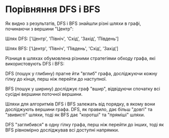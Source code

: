 # Порівняння DFS і BFS

Як видно з результатів, DFS і BFS знайшли різні шляхи в графі, починаючи з вершини "Центр":

Шлях DFS: ['Центр', 'Північ', 'Схід', 'Захід', 'Південь']

Шлях BFS: ['Центр', 'Північ', 'Південь', 'Схід', 'Захід']

Різниця в шляхах обумовлена різними стратегіями обходу графа, які використовують DFS і BFS:

DFS (пошук у глибину)  прагне йти "вглиб" графа, досліджуючи кожну гілку до кінця, перш ніж перейти до наступної.

BFS (пошук у ширину)  досліджує граф "вшир", відвідуючи спочатку всі сусідні вершини поточної вершини.


Шляхи для алгоритмів DFS і BFS залежать від порядку, в якому вони досліджують вершини графа. DFS, як правило, дає більш "довгі" та "звивисті" шляхи, тоді як BFS дає "коротші" та "пряміші" шляхи.

DFS "заглибився" в одну гілку графа, перш ніж перейти до інших, тоді як BFS рівномірно досліджував всі доступні напрямки.
